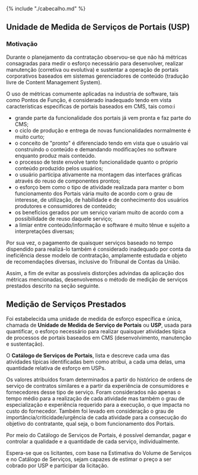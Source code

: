 {% include "./cabecalho.md" %}
## Unidade de Medida de Serviços de Portais (USP) 

### Motivação

Durante o planejamento da contratação observou-se que não há métricas consagradas para medir o esforço necessário para desenvolver, realizar manutenção (corretiva ou evolutiva) e sustentar a operação de portais corporativos baseados em sistemas gerenciadores de conteúdo (tradução livre de Content Management System).

O uso de métricas comumente aplicadas na industria de software, tais como Pontos de Função, é considerado inadequado tendo em vista características especificas de portais baseados em CMS, tais como:i  
- grande parte da funcionalidade dos portais já vem pronta e faz parte do CMS;
- o ciclo de produção e entrega de novas funcionalidades normalmente é muito curto;
- o conceito de "pronto" é diferenciado tendo em vista que o usuário vai construindo o conteúdo e demandando modificações no software enquanto produz mais conteúdo.
- o processo de teste envolve tanto funcionalidade quanto o próprio conteúdo produzido pelos usuários;
- o usuário participa ativamente na montagem das interfaces gráficas através do reuso de componentes prontos;
- o esforço bem como o tipo de atividade realizada para manter o bom funcionamento dos Portais vária muito de acordo com o grau de interesse, de utilização, de habilidade e de conhecimento dos usuários produtores e consumidores de conteúdo;
- os benefícios gerados por um serviço variam muito de acordo com a possibilidade de reuso daquele serviço;
- a limiar entre conteúdo/informação e software é muito tênue e sujeito a interpretações diversas;

Por sua vez, o pagamento de quaisquer serviços baseado no tempo dispendido para realizá-lo também é considerado inadequado por conta da ineficiência desse modelo de contratação, amplamente estudada e objeto de recomendações diversas, inclusive do Tribunal de Contas da União.

Assim, a fim de evitar as possíveis distorções advindas da aplicação dos métricas mencionadas, desenvolvemos o método de medição de serviços prestados descrito na seção seguinte.

## Medição de Serviços Prestados 

Foi estabelecida uma unidade de medida de esforço específica e única, chamada de **Unidade de Medida de Serviço de Portais** ou **USP**, usada para quantificar, o esforço necessário para realizar quaisquer atividades típica de processos de portais baseados em CMS (desenvolvimento, manutenção e sustentação).  
  
O **Catálogo de Serviços de Portais**, lista e descreve cada uma das atividades típicas identificadas bem como atribui, a cada uma delas, uma quantidade relativa de esforço em USPs. 
 
Os valores atribuídos foram determinados a partir do histórico de ordens de serviço de contratos similares e a partir da experiência de consumidores e fornecedores desse tipo de serviço. Foram considerados não apenas o tempo médio para a realização de cada atividade mas também o grau de especialização e experiência requerido para a execução, o que impacta no custo do fornecedor.  Também foi levado em consideração o grau de importância/criticidade/urgência de cada atividade para a consecução do objetivo do contratante, qual seja, o bom funcionamento dos Portais.
 
Por meio do Catálogo de Serviços de Portais, é possível demandar, pagar e controlar a qualidade e a quantidade de cada serviço, individualmente. 

Espera-se que os licitantes, com base na Estimativa do Volume de Serviços e no Catálogo de Serviços, sejam capazes de estimar o preço a ser cobrado por USP e participar da licitação.



